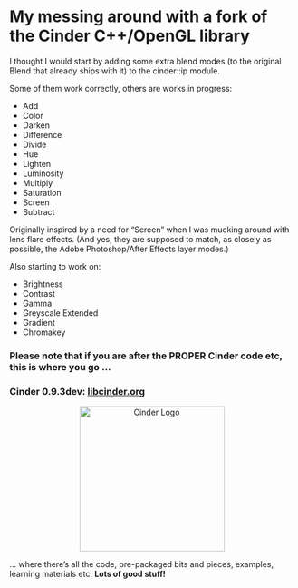 # My messing around with a fork of the Cinder C++/OpenGL library

I thought I would start by adding some extra blend modes (to the original Blend that already ships with it) to the cinder::ip module.

Some of them work correctly, others are works in progress:

* Add
* Color
* Darken
* Difference
* Divide
* Hue
* Lighten
* Luminosity
* Multiply
* Saturation
* Screen
* Subtract

Originally inspired by a need for “Screen” when I was mucking around with lens flare effects. (And yes, they are supposed to match, as closely as possible, the Adobe Photoshop/After Effects layer modes.)

Also starting to work on:

* Brightness
* Contrast
* Gamma
* Greyscale Extended
* Gradient
* Chromakey

### Please note that if you are after the **PROPER** Cinder code etc, this is where you go ...

### Cinder 0.9.3dev: [libcinder.org](http://libcinder.org)

<p align="center">
  <a href="https://github.com/cinder"><img src="https://libcinder.org/docs/_assets/images/cinder_logo.svg" alt="Cinder Logo" width="256" height="auto"/></a>
</p>

... where there’s all the code, pre-packaged bits and pieces, examples, learning materials etc. **Lots of good stuff!**

